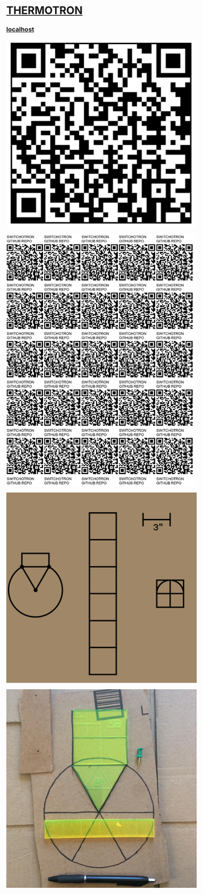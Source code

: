 # [THERMOTRON](https://github.com/lafelabs/thermotron/)

### [localhost](http://localhost/)

![qr code pointing to github repository](https://raw.githubusercontent.com/LafeLabs/switchotron/main/qrcode.png)

![a whole page of qr codes to print out](https://raw.githubusercontent.com/LafeLabs/switchotron/main/qrcode-page.png)


![](https://raw.githubusercontent.com/LafeLabs/thermotron/main/trashmagic/geometron-assembly.svg)

![](https://raw.githubusercontent.com/LafeLabs/thermotron/main/trashmagic/base-geometron-cardboard.png)